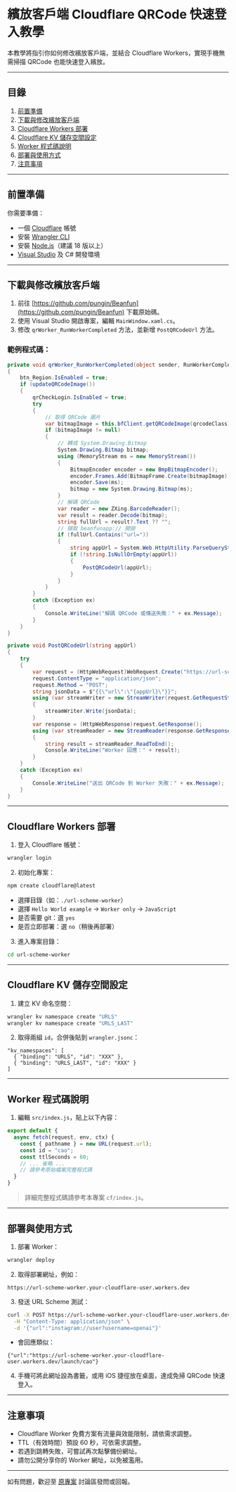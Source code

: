 # 繽放客戶端 Cloudflare QRCode 快速登入教學

本教學將指引你如何修改繽放客戶端，並結合 Cloudflare Workers，實現手機無需掃描 QRCode 也能快速登入繽放。

---

## 目錄
1. [前置準備](#前置準備)
2. [下載與修改繽放客戶端](#下載與修改繽放客戶端)
3. [Cloudflare Workers 部署](#cloudflare-workers-部署)
4. [Cloudflare KV 儲存空間設定](#cloudflare-kv-儲存空間設定)
5. [Worker 程式碼說明](#worker-程式碼說明)
6. [部署與使用方式](#部署與使用方式)
7. [注意事項](#注意事項)

---

## 前置準備

你需要準備：
- 一個 [Cloudflare](https://cloudflare.com/) 帳號
- 安裝 [Wrangler CLI](https://developers.cloudflare.com/workers/wrangler/)
- 安裝 [Node.js](https://nodejs.org/)（建議 18 版以上）
- [Visual Studio](https://visualstudio.microsoft.com/) 及 C# 開發環境

---

## 下載與修改繽放客戶端

1. 前往 [https://github.com/pungin/Beanfun](https://github.com/pungin/Beanfun) 下載原始碼。
2. 使用 Visual Studio 開啟專案，編輯 `MainWindow.xaml.cs`。
3. 修改 `qrWorker_RunWorkerCompleted` 方法，並新增 `PostQRCodeUrl` 方法。

### 範例程式碼：
```csharp
private void qrWorker_RunWorkerCompleted(object sender, RunWorkerCompletedEventArgs e)
{
    btn_Region.IsEnabled = true;
    if (updateQRCodeImage())
    {
        qrCheckLogin.IsEnabled = true;
        try
        {
            // 取得 QRCode 圖片
            var bitmapImage = this.bfClient.getQRCodeImage(qrcodeClass);
            if (bitmapImage != null)
            {
                // 轉成 System.Drawing.Bitmap
                System.Drawing.Bitmap bitmap;
                using (MemoryStream ms = new MemoryStream())
                {
                    BitmapEncoder encoder = new BmpBitmapEncoder();
                    encoder.Frames.Add(BitmapFrame.Create(bitmapImage));
                    encoder.Save(ms);
                    bitmap = new System.Drawing.Bitmap(ms);
                }
                // 解碼 QRCode
                var reader = new ZXing.BarcodeReader();
                var result = reader.Decode(bitmap);
                string fullUrl = result?.Text ?? "";
                // 擷取 beanfunapp:// 開頭
                if (fullUrl.Contains("url="))
                {
                    string appUrl = System.Web.HttpUtility.ParseQueryString(new Uri(fullUrl).Query).Get("url");
                    if (!string.IsNullOrEmpty(appUrl))
                    {
                        PostQRCodeUrl(appUrl);
                    }
                }
            }
        }
        catch (Exception ex)
        {
            Console.WriteLine("解碼 QRCode 或傳送失敗：" + ex.Message);
        }
    }
}

private void PostQRCodeUrl(string appUrl)
{
    try
    {
        var request = (HttpWebRequest)WebRequest.Create("https://url-scheme-worker.your-cloudflare-user.workers.dev/create");
        request.ContentType = "application/json";
        request.Method = "POST";
        string jsonData = $"{{\"url\":\"{appUrl}\"}}";
        using (var streamWriter = new StreamWriter(request.GetRequestStream()))
        {
            streamWriter.Write(jsonData);
        }
        var response = (HttpWebResponse)request.GetResponse();
        using (var streamReader = new StreamReader(response.GetResponseStream()))
        {
            string result = streamReader.ReadToEnd();
            Console.WriteLine("Worker 回應：" + result);
        }
    }
    catch (Exception ex)
    {
        Console.WriteLine("送出 QRCode 到 Worker 失敗：" + ex.Message);
    }
}
```

---

## Cloudflare Workers 部署

1. 登入 Cloudflare 帳號：
```bash
wrangler login
```
2. 初始化專案：
```bash
npm create cloudflare@latest
```
- 選擇目錄（如：`./url-scheme-worker`）
- 選擇 `Hello World example` → `Worker only` → `JavaScript`
- 是否需要 git：選 `yes`
- 是否立即部署：選 `no`（稍後再部署）

3. 進入專案目錄：
```bash
cd url-scheme-worker
```

---

## Cloudflare KV 儲存空間設定

1. 建立 KV 命名空間：
```bash
wrangler kv namespace create "URLS"
wrangler kv namespace create "URLS_LAST"
```
2. 取得兩組 `id`，合併後貼到 `wrangler.jsonc`：
```jsonc
"kv_namespaces": [
  { "binding": "URLS", "id": "XXX" },
  { "binding": "URLS_LAST", "id": "XXX" }
]
```

---

## Worker 程式碼說明

1. 編輯 `src/index.js`，貼上以下內容：
```javascript
export default {
  async fetch(request, env, ctx) {
    const { pathname } = new URL(request.url);
    const id = "cao";
    const ttlSeconds = 60;
    // ... 省略 ...
    // 請參考原始檔案完整程式碼
  }
}
```
> 詳細完整程式碼請參考本專案 `cf/index.js`。

---

## 部署與使用方式

1. 部署 Worker：
```bash
wrangler deploy
```
2. 取得部署網址，例如：
```
https://url-scheme-worker.your-cloudflare-user.workers.dev
```
3. 發送 URL Scheme 測試：
```bash
curl -X POST https://url-scheme-worker.your-cloudflare-user.workers.dev/create \
  -H "Content-Type: application/json" \
  -d '{"url":"instagram://user?username=openai"}'
```
- 會回應類似：
```
{"url":"https://url-scheme-worker.your-cloudflare-user.workers.dev/launch/cao"}
```
4. 手機可將此網址設為書籤，或用 iOS 捷徑放在桌面，達成免掃 QRCode 快速登入。

---

## 注意事項
- Cloudflare Worker 免費方案有流量與效能限制，請依需求調整。
- TTL（有效時間）預設 60 秒，可依需求調整。
- 若遇到跳轉失敗，可嘗試再次點擊備份網址。
- 請勿公開分享你的 Worker 網址，以免被濫用。

---

如有問題，歡迎至 [原專案](https://github.com/pungin/Beanfun) 討論區發問或回報。 
